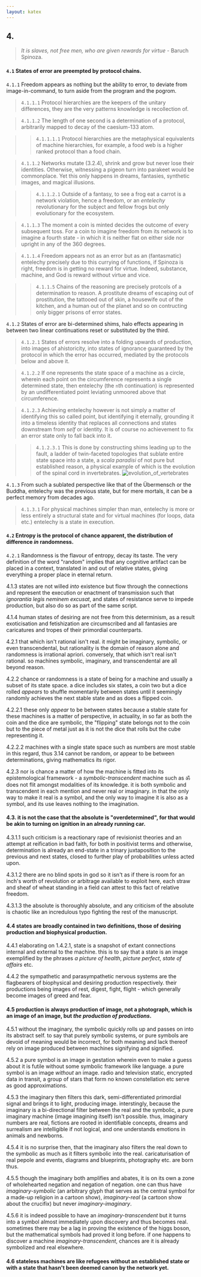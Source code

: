 ```yaml
---
layout: katex
---
```


## 4.

> _It is slaves, not free men, who are given rewards for virtue_ - Baruch Spinoza.


#### `4.1` States of error are preempted by protocol chains.

`4.1.1` Freedom appears as nothing but the ability to error, to deviate from image-in-command, to turn aside from the program and the pogrom. 

> `4.1.1.1` Protocol hierarchies are the keepers of the unitary differences, they are the very patterns knowledge is recollection of. 

> `4.1.1.2` The length of one second is a determination of a protocol, arbitrarily mapped to decay of the caesium-133 atom.

>> `4.1.1.1.1` Protocol hierarchies are the metaphysical equivalents of machine hierarchies, for example, a food web is a higher ranked protocol than a food chain.

> `4.1.1.2` Networks mutate (3.2.4), shrink and grow but never lose their identities. Otherwise, witnessing a pigeon turn into parakeet would be commonplace. Yet this only happens in dreams, fantasies, synthetic images, and  magical illusions.

>> `4.1.1.2.1` Outside of a fantasy, to see a frog eat a carrot is a network violation, hence a freedom, or an _entelechy_ revolutionary for the subject and fellow frogs but only evolutionary for the ecosystem.

> `4.1.1.3` The moment a coin is minted decides the outcome of every subsequent toss. For a coin to imagine freedom from its network is to imagine a fourth state - in which it is neither flat on either side nor upright in any of the 360 degrees. 

> `4.1.1.4` Freedom appears not as an error but as an (fantasmatic) entelechy precisely due to this currying of functions, if Spinoza is right, freedom is in getting no reward for virtue. Indeed, substance, machine, and God is reward without virtue and vice.
 
>> `4.1.1.5` Chains of the reasoning are precisely protcols of a determination to reason. A prostitute dreams of escaping out of prostitution, the tattooed out of skin, a housewife out of the kitchen, and a human out of the planet and so on contructing only bigger prisons of error states.

`4.1.2` States of error are bi-determined shims, halo effects appearing in between two linear continuations reset or substituted by the third.

> `4.1.2.1` States of errors resolve into a folding upwards of production, into images of ahistoricity, into states of ignorance guaranteed by the protocol in which the error has occurred, mediated by the protocols below and above it.

> `4.1.2.2` If one represents the state space of a machine as a circle, wherein each point on the circumference represents a single determined state, then entelechy (the `n`th continuation) is represented by an undifferentiated point leviating unmoored above that circumference.

> `4.1.2.3` Achieving entelechy however is not simply a matter of identifying this so called point, but identifying it eternally, grounding it into a timeless identity that replaces all connections and states downstream from _self_ or identity. It is of course no achievement to fix an error state only to fall back into it.

>> `4.1.2.3.1` This is done by constructing shims leading up to the fault, a ladder of twin-faceted topologies that sublate entire state space into a state, a _scala paradisi_ of not pure but established reason, a physical example of which is the evolution of the spinal cord in invertebrates.
    ![evolution_of_vertebrates](../../../../attachments/formation_of_vertebrates.gif) 

`4.1.3` From such a sublated perspective like that of the Übermensch or the Buddha, entelechy was the previous state, but for mere mortals, it can be a perfect memory from decades ago. 

> `4.1.3.1` For physical machines simpler than man, entelechy is more or less entirely a structural state and for virtual machines (for loops, data etc.) entelechy is a state in execution.

#### `4.2` Entropy is the protocol of chance apparent, the distribution of difference _in_ randomness.

`4.2.1` Randomness is the flavour of entropy, decay its taste. The very definition of the word "random" implies that any cognitive artifact can be placed in a context, translated in and out of relative states, giving everything a proper place in eternal return.

4.1.3 states are not willed _into_ existence but flow through the connections and represent the execution or enactment of transmission such that _ignorantia legis neminem excusat_, and states of resistance serve to impede production, but also do so as part of the same script.

4.1.4 human states of desiring are not free from this determinism, as a result exoticisation and fetishization are circumscribed and all fantasies are caricatures and tropes of their primordial counterparts.


4.2.1 that which isn't rational isn't real. it might be imaginary, symbolic, or even transcendental, but rationality is the domain of reason alone and randomness is irrational apriori. conversely, that which isn't real isn't rational. so machines symbolic, imaginary, and transcendental are all beyond reason.

4.2.2 chance or randomness is a state of being for a machine and usually a subset of its state space. a dice includes six states, a coin two but a dice rolled _appears_ to shuffle momentarily between states until it seemingly randomly achieves the next stable state and as does a flipped coin.

4.2.2.1 these only _appear_ to be between states because a stable state for these machines is a matter of perspective, in actuality, in so far as both the coin and the dice are symbolic, the "flipping" state belongs not to the coin but to the piece of metal just as it is not the dice that rolls but the cube representing it.

4.2.2.2 machines with a single state space such as numbers are most stable in this regard, thus 3.14 cannot be random, or appear to be between determinations, giving mathematics its rigor.

4.2.3 nor is chance a matter of how the machine is fitted into its epistemological framework - a _symbolic-transcendent_ machine such as ॐ does not flit amongst modalities of its knowledge. it is both symbolic and transcendent in each mention and never real or imaginary. in that the only way to make it real is a symbol, and the only way to imagine it is also as a symbol, and its use leaves nothing to the imagination.


#### 4.3. it is not the case that the absolute is "overdetermined", for that would be akin to turning on ignition in an already running car. 

4.3.1.1 such criticism is a reactionary rape of revisionist theories and an attempt at reification in bad faith, for both in positivist terms and otherwise, determination is already an end-state in a trinary juxtaposition to the previous and next states, closed to further play of probabilities unless acted upon.

4.3.1.2 there are no blind spots in god so it isn't as if there is room for an inch's worth of revolution or arbitrage available to exploit here, each straw and sheaf of wheat standing in a field can attest to this fact of relative freedom.

4.3.1.3 the absolute is thoroughly absolute, and any criticism of the absolute is chaotic like an incredulous typo fighting the rest of the manuscript.


#### 4.4 states are broadly contained in two definitions, those of desiring production and biophysical production.

4.4.1 elaborating on 1.4.2.1, state is a snapshot of extant connections internal and external to the machine. this is to say that a state is an image exemplified by the phrases _a picture of health_, _picture perfect_, _state of affairs_ etc.

4.4.2 the sympathetic and parasympathetic nervous systems are the flagbearers of biophysical and desiring production respectively. their productions being images of rest, digest, fight, flight - which generally become images of greed and fear.


#### 4.5 production is always production of image, not a photograph, which is an image of an image, but _the production of productions_.

4.5.1 without the imaginary, the symbolic quickly rolls up and passes on into its abstract self. to say that purely symbolic systems, or pure symbols are devoid of meaning would be incorrect, for both meaning and lack thereof rely on image produced between machines signifying and signified. 

4.5.2  a pure symbol is an image in gestation wherein even to make a guess about it is futile without some symbolic framework like language. a pure symbol is an image _without_ an image. radio and television static, encrypted data in transit, a group of stars that form no known constellation etc serve as good approximations.

4.5.3 the imaginary then filters this dark, semi-differentiated primordial signal and brings it to light, producing image. interstingly, because the imaginary is a bi-directional filter between the real and the symbolic, a pure imaginary machine (image imagining itself) isn't possible. thus, imaginary numbers are real, fictions are rooted in identifiable concepts, dreams and surrealism are intelligible if not logical, and one understands emotions in animals and newborns. 

4.5.4 it is no surprise then, that the imaginary also filters the real down to the symbolic as much as it filters symbolic into the real. caricaturisation of real pepole and events, diagrams and blueprints, photography etc. are born thus.

4.5.5 though the imaginary both amplifies and abates, it is on its own a zone of wholehearted negation and negation of negation. one can thus have _imaginary-symbolic_ (an arbitrary glyph that serves as the central symbol for a made-up religion in a cartoon show), _imaginary-real_ (a cartoon show about the crucifix) but never _imaginary-imaginary_.

4.5.6 it is indeed possible to have an _imaginary-transcendent_ but it turns into a symbol almost immediately upon discovery and thus becomes real. sometimes there may be a lag in proving the existence of the higgs boson, but the mathematical symbols had proved it long before. if one happens to discover a machine _imaginary-transcendent_, chances are it is already symbolized and real elsewhere.


#### 4.6 stateless machines are like refugees without an established state or with a state that hasn't been deemed canon by the network yet.